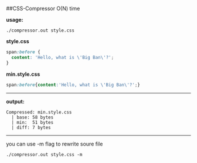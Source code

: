 ##CSS-Compressor
O(N) time

**usage:**

`
./compressor.out style.css
`


**style.css**
```css
span:before {
  content: 'Hello, what is \'Big Ban\'?';
}
```

**min.style.css**
```css
span:before{content:'Hello, what is \'Big Ban\'?';}
```

<hr>

**output:**
```
Compressed: min.style.css
  | base: 58 bytes
  | min:  51 bytes
  | diff: 7 bytes
```

<hr>

you can use -m flag to rewrite soure file

`
./compressor.out style.css -m
`
